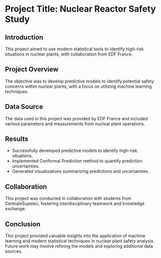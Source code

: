 # Project Title: Nuclear Reactor Safety Study

## Introduction
This project aimed to use modern statistical tools to identify high-risk situations in nuclear plants, with collaboration from EDF France.

## Project Overview
The objective was to develop predictive models to identify potential safety concerns within nuclear plants, with a focus on utilizing machine learning techniques.

## Data Source
The data used in this project was provided by EDF France and included various parameters and measurements from nuclear plant operations.

## Results
- Successfully developed predictive models to identify high-risk situations.
- Implemented Conformal Prediction method to quantify prediction uncertainties.
- Generated visualizations summarizing predictions and uncertainties.

## Collaboration
This project was conducted in collaboration with students from CentraleSupelec, fostering interdisciplinary teamwork and knowledge exchange.

## Conclusion
This project provided valuable insights into the application of machine learning and modern statistical techniques in nuclear plant safety analysis. Future work may involve refining the models and exploring additional data sources.
